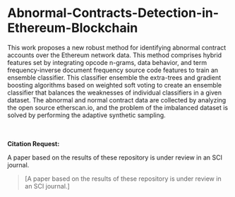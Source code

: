 # Abnormal-Contracts-Detection-in-Ethereum-Blockchain

This work proposes a new robust method for identifying abnormal contract accounts over the Ethereum network data. This method comprises hybrid features set by integrating opcode n-grams, data behavior, and term frequency-inverse document frequency source code features to train an ensemble classifier. This classifier ensemble the extra-trees and gradient boosting algorithms based on weighted soft voting to create an ensemble classifier that balances the weaknesses of individual classifiers in a given dataset. The abnormal and normal contract data are collected by analyzing the open source etherscan.io, and the problem of the imbalanced dataset is solved by performing the adaptive synthetic sampling. 

\
\
**Citation Request:** 

A paper based on the results of these repository is under review in an SCI journal.   


>[A paper based on the results of these repository is under review in an SCI journal.]  



